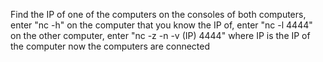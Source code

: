 Find the IP of one of the computers
on the consoles of both computers, enter "nc -h" 
on the computer that you know the IP of, enter "nc -l 4444"
on the other computer, enter "nc -z -n -v (IP) 4444" where IP is the IP of the computer
now the computers are connected
